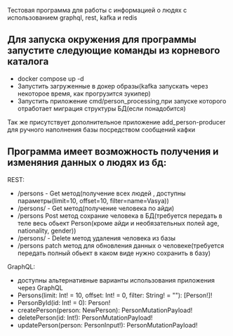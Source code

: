 
Тестовая программа для работы с информацией о людях
с использованием graphql, rest, kafka и redis



Для запуска окружения для программы запустите следующие команды из корневого каталога
- 
-  docker compose up -d          
-  Запустить загруженные в докер образы(kafka запускать через некоторое время, как прогрузится зукипер) 
- Запустить приложение cmd/person_processing,при запуске которого отработает миграция структуры БД(если понадобится)

Так же присутствует дополнительное приложение add_person-producer для ручного наполнения базы посредством сообщений кафки 


Программа имеет возможность получения и изменяния данных о людях из бд:
--

REST:
- /persons - Get метод(получение всех людей , доступны параметры(limit=10, offset=10, filter=name=Vasya))
-   /persons/<id> - Get метод(получение человека по айди)
-   /persons Post метод сохрание человека в БД(требуется передать в теле весь обьект Person(кроме айди и необязательных полей age, nationality, gender))
-   /persons/<id> - Delete метод удаления человека из базы
-  /persons patch метод для обновления данных о человеке(требуется передать полный обьект в каком виде нужно сохранить в базу)


GraphQL:
- доступны альтернативные варианты использования приложения через GraphQL
-  Persons(limit: Int! = 10, offset: Int! = 0, filter: String! = ""): [Person!]!
-  PersonById(id: Int! = 0): Person!
-  createPerson(person: NewPerson): PersonMutationPayload!
-   deletePerson(id: Int!): PersonMutationPayload!
-   updatePerson(person: PersonInput!): PersonMutationPayload!